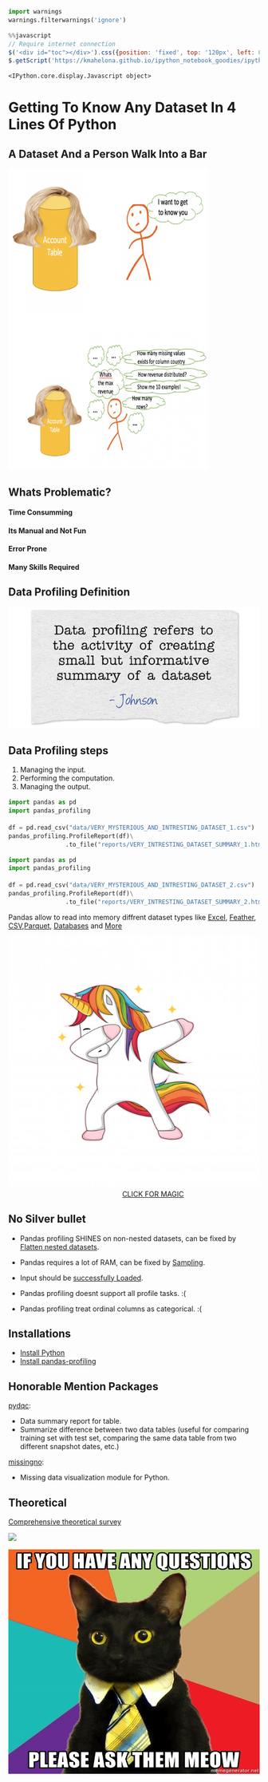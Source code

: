 

```python
import warnings
warnings.filterwarnings('ignore')
```


```javascript
%%javascript
// Require internet connection
$('<div id="toc"></div>').css({position: 'fixed', top: '120px', left: 0}).appendTo(document.body);
$.getScript('https://kmahelona.github.io/ipython_notebook_goodies/ipython_notebook_toc.js');
```


    <IPython.core.display.Javascript object>


# Getting To Know Any Dataset In 4 Lines Of Python

## A Dataset And a Person Walk Into a Bar

<img src="slides/resources/Get_to_know_data.png" width="400" height="300"/>


<img src="slides/resources/Get_to_know_data2.png" width="400" height="300"/>


## Whats Problematic?

#### Time Consumming

#### Its Manual and Not Fun

#### Error Prone

#### Many Skills Required

## Data Profiling Definition

![](slides/resources/data-profiling-definition.jpg)

## Data Profiling steps

1. Managing the input.
1. Performing the computation.
1. Managing the output.


```python
import pandas as pd
import pandas_profiling

df = pd.read_csv("data/VERY_MYSTERIOUS_AND_INTRESTING_DATASET_1.csv")
pandas_profiling.ProfileReport(df)\
                .to_file("reports/VERY_INTRESTING_DATASET_SUMMARY_1.html")
```


```python
import pandas as pd
import pandas_profiling

df = pd.read_csv("data/VERY_MYSTERIOUS_AND_INTRESTING_DATASET_2.csv")
pandas_profiling.ProfileReport(df)\
                .to_file("reports/VERY_INTRESTING_DATASET_SUMMARY_2.html")
```

Pandas allow to read into memory diffrent dataset types like [Excel](https://pandas.pydata.org/pandas-docs/stable/api.html#excel), [Feather](https://pandas.pydata.org/pandas-docs/stable/api.html#feather), [CSV](https://pandas.pydata.org/pandas-docs/stable/generated/pandas.read_csv.html),[Parquet](https://pandas.pydata.org/pandas-docs/stable/generated/pandas.read_parquet.html), [Databases](https://pandas.pydata.org/pandas-docs/stable/generated/pandas.read_sql.html) and [More](http://pandas.pydata.org/pandas-docs/stable/api.html#input-output)         

![](slides/resources/unicorn-characters-who-are-doing-dubbing_36924-5.jpg)&nbsp;&nbsp;&nbsp;&nbsp;&nbsp;&nbsp;&nbsp;&nbsp;&nbsp;&nbsp;&nbsp;&nbsp;&nbsp;&nbsp;&nbsp;&nbsp;&nbsp;&nbsp;&nbsp;&nbsp;&nbsp;&nbsp;&nbsp;&nbsp;&nbsp;&nbsp;&nbsp;&nbsp;&nbsp;&nbsp;&nbsp;&nbsp;&nbsp;&nbsp;&nbsp;&nbsp;&nbsp;&nbsp;&nbsp;&nbsp;&nbsp;&nbsp;&nbsp;&nbsp;&nbsp;&nbsp;&nbsp;&nbsp;&nbsp;&nbsp;&nbsp;&nbsp;&nbsp;&nbsp;&nbsp;&nbsp;&nbsp;&nbsp;[CLICK FOR MAGIC](reports/VERY_INTRESTING_DATASET_SUMMARY_1.html)

## No Silver bullet

- Pandas profiling SHINES on non-nested datasets, can be fixed by 
  [Flatten nested datasets](https://www.kaggle.com/jboysen/quick-tutorial-flatten-nested-json-in-pandas).


- Pandas requires a lot of RAM, can be fixed by [Sampling](https://www.statisticssolutions.com/sample-size-calculation-and-sample-size-justification/sampling/).


- Input should be [successfully Loaded](https://pandas.pydata.org/pandas-docs/stable/generated/pandas.DataFrame.head.html).

- Pandas profiling doesnt support all profile tasks. :( 

- Pandas profiling treat ordinal columns as categorical. :(

## Installations

- [Install Python](https://www.anaconda.com/download/#macos)
- [Install pandas-profiling](https://github.com/pandas-profiling/pandas-profiling)                   

## Honorable Mention Packages


[pydqc](https://github.com/SauceCat/pydqc/):
- Data summary report for table.
- Summarize difference between two data tables (useful for comparing training set with test set, comparing the same data table from two different snapshot dates, etc.)


[missingno](https://github.com/ResidentMario/missingno):
- Missing data visualization module for Python.

## Theoretical 

[Comprehensive theoretical survey](https://www.researchgate.net/publication/277561530_Profiling_relational_data_a_survey)

![](http://s.quickmeme.com/img/5d/5d01b9deb8310756060ec054bcbaa48684c4b35333a4cba2bd54c516d9f52e59.jpg)

<img src="slides/resources/if-you-have-any-questions-please-ask-them-meow.jpg" width="550" height="450"/>
